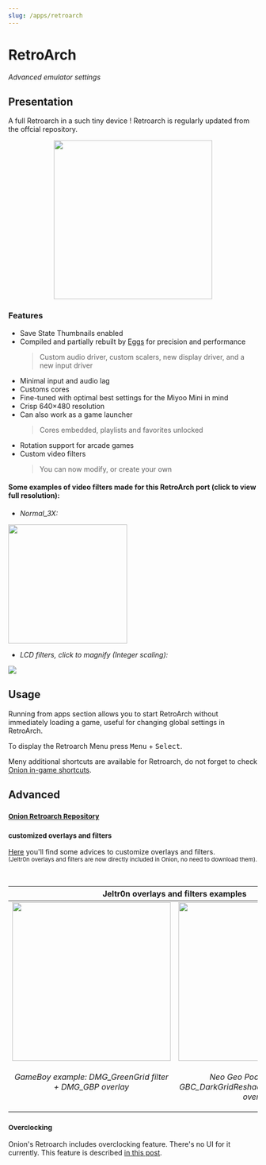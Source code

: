 ```yaml
---
slug: /apps/retroarch
---
```


# RetroArch


*Advanced emulator settings*

## Presentation

A full Retroarch in a such tiny device ! Retroarch is regularly updated from the offcial repository. 

<p align="center"><img src="https://user-images.githubusercontent.com/44569252/189438841-f419f936-6376-436e-89b5-78ce1f88494f.png" width="320" /></p>


### Features

- Save State Thumbnails enabled
- Compiled and partially rebuilt by [Eggs](https://discordapp.com/users/778867980096241715) for precision and performance  
  > Custom audio driver, custom scalers, new display driver, and a new input driver
- Minimal input and audio lag
- Customs cores
- Fine-tuned with optimal best settings for the Miyoo Mini in mind
- Crisp 640×480 resolution
- Can also work as a game launcher  
  > Cores embedded, playlists and favorites unlocked
- Rotation support for arcade games
- Custom video filters  
  > You can now modify, or create your own

  
#### Some examples of video filters made for this RetroArch port (click to view full resolution):


- *Normal_3X:*

<img src="https://user-images.githubusercontent.com/16885275/166151805-fa2315c6-f783-4c7d-ba59-fd1996352fef.png" width="240" /> 

- *LCD filters, click to magnify (Integer scaling):*

![](https://user-images.githubusercontent.com/16885275/173250366-dbaed067-640e-485d-8244-c62b9a7bd722.png)


## Usage

Running from apps section allows you to start RetroArch without immediately loading a game, useful for changing global settings in RetroArch.

To display the Retroarch Menu press <kbd>Menu</kbd> + <kbd>Select</kbd>.

Meny additional shortcuts are available for Retroarch, do not forget to check [Onion in-game shortcuts](shortcuts).


## Advanced

### <sub>[Onion Retroarch Repository](https://github.com/OnionUI/RetroArch)</sub>

### <sub>customized overlays and filters</sub>
[Here](https://github.com/OnionUI/Onion/discussions/708) you'll find some advices to customize overlays and filters.<br /><sup>(Jeltr0n overlays and filters are now directly included in Onion, no need to download them).</sup>

<br />

<table><thead>
<th colspan="2"><b>Jeltr0n overlays and filters examples</b></th>
</thead><tr>
<td width="50%" align="center" valign="top"><img src="https://user-images.githubusercontent.com/70062490/231170138-b5b67517-9885-44d5-b51c-0b65d0dbb96d.png" width="320" /> </td>
<td width="50%" align="center" valign="top"><img src="https://user-images.githubusercontent.com/70062490/231246253-78d0598f-dde8-4fc2-bd5c-8bf45526b73f.png" width="320" /> </td>
</tr><tr>
<td align="center" valign="top"><p><i>GameBoy example: DMG_GreenGrid filter + DMG_GBP overlay</i></p></td>
<td align="center" valign="top"><p><i>Neo Geo Pocket example: GBC_DarkGridReshade filter + NGP_Black overlay.</i></p></td>
</tr></table>



### <sub>Overclocking</sub>

Onion's Retroarch includes overclocking feature. There's no UI for it currently. This feature is described [in this post](https://github.com/OnionUI/Onion/issues/768#issuecomment-1659968668).
